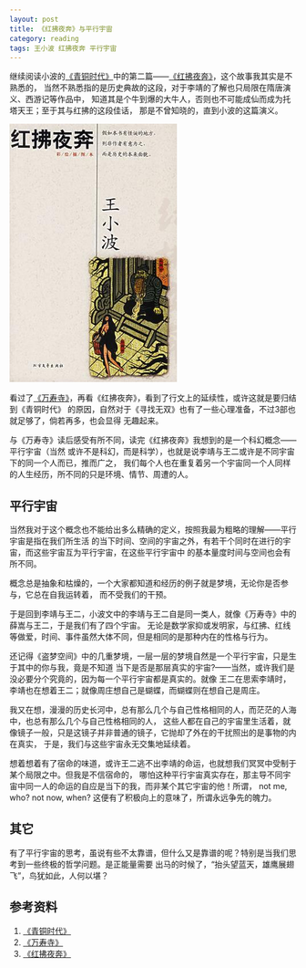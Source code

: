 ```yaml
---
layout: post
title: 《红拂夜奔》与平行宇宙
category: reading
tags: 王小波 红拂夜奔 平行宇宙
---
```


继续阅读小波的[《青铜时代》][《青铜时代》]中的第二篇——[《红拂夜奔》][《红拂夜奔》]，这个故事我其实是不熟悉的，
当然不熟悉指的是历史典故的这段，对于李靖的了解也只局限在隋唐演义、西游记等作品中，
知道其是个牛到爆的大牛人，否则也不可能成仙而成为托塔天王；至于其与红拂的这段佳话，
那是不曾知晓的，直到小波的这篇演义。

![hongfu](/assets/images/hongfuyeben.jpg)

看过了[《万寿寺》][《万寿寺》]，再看《红拂夜奔》，看到了行文上的延续性，或许这就是要归结到《青铜时代》
的原因，自然对于《寻找无双》也有了一些心理准备，不过3部也就足够了，倘若再多，也会显得
无趣起来。

与《万寿寺》读后感受有所不同，读完《红拂夜奔》我想到的是一个科幻概念——平行宇宙（当然
或许不是科幻，而是科学），也就是说李靖与王二或许是不同宇宙下的同一个人而已，推而广之，
我们每个人也在重复着另一个宇宙同一个人同样的人生经历，所不同的只是环境、情节、周遭的人。

## 平行宇宙

当然我对于这个概念也不能给出多么精确的定义，按照我最为粗略的理解——平行宇宙是指在我们所生活
的当下时间、空间的宇宙之外，有若干个同时在进行的宇宙，而这些宇宙互为平行宇宙，在这些平行宇宙中
的基本量度时间与空间也会有所不同。

概念总是抽象和枯燥的，一个大家都知道和经历的例子就是梦境，无论你是否参与，它总在自我运转着，
而不受我们的干预。


于是回到李靖与王二，小波文中的李靖与王二自是同一类人，就像《万寿寺》中的薛嵩与王二，于是我们有了四个宇宙。
无论是数学家抑或发明家，与红拂、红线等做爱，时间、事件虽然大体不同，但是相同的是那种内在的性格与行为。

还记得《盗梦空间》中的几重梦境，一层一层的梦境自然是一个平行宇宙，只是生于其中的你与我，竟是不知道
当下是否是那层真实的宇宙?——当然，或许我们是没必要分个究竟的，因为每一个平行宇宙都是真实的。就像
王二在思索李靖时，李靖也在想着王二；就像周庄想自己是蝴蝶，而蝴蝶则在想自己是周庄。

我又在想，漫漫的历史长河中，总有那么几个与自己性格相同的人，而茫茫的人海中，也总有那么几个与自己性格相同的人，
这些人都在自己的宇宙里生活着，就像镜子一般，只是这镜子并非普通的镜子，它抛却了外在的干扰照出的是事物的内在真实，
于是，我们与这些宇宙永无交集地延续着。

想着想着有了宿命的味道，或许王二逃不出李靖的命运，也就想我们冥冥中受制于某个局限之中。但我是不信宿命的，
哪怕这种平行宇宙真实存在，那主导不同宇宙中同一人的命运的自应是当下的我，而非某个其它宇宙的他！所谓，
not me, who? not now, when? 这便有了积极向上的意味了，所谓永远争先的魄力。

## 其它

有了平行宇宙的思考，虽说有些不太靠谱，但什么又是靠谱的呢？特别是当我们思考到一些终极的哲学问题。是正能量需要
出马的时候了，“抬头望蓝天，雄鹰展翅飞”，鸟犹如此，人何以堪？






## 参考资料
1. [《青铜时代》][《青铜时代》]
2. [《万寿寺》][《万寿寺》]
3. [《红拂夜奔》][《红拂夜奔》]

[《青铜时代》]: http://book.douban.com/subject/1082407/
[《万寿寺》]: http://towerjoo.github.io/blog/2013/04/05/wanshousi/
[《红拂夜奔》]: http://book.douban.com/subject/1418686/
